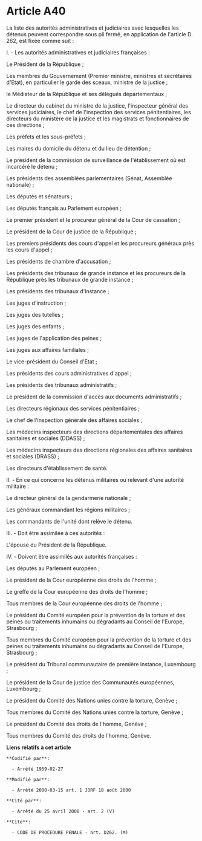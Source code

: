 # Article A40

La liste des autorités administratives et judiciaires avec lesquelles les détenus peuvent correspondre sous pli fermé, en
application de l'article D. 262, est fixée comme suit :

I. - Les autorités administratives et judiciaires françaises :

Le Président de la République ;

Les membres du Gouvernement (Premier ministre, ministres et secrétaires d'Etat), en particulier le garde des sceaux, ministre
de la justice ;

le Médiateur de la République et ses délégués départementaux ;

Le directeur du cabinet du ministre de la justice, l'inspecteur général des services judiciaires, le chef de l'inspection des
services pénitentiaires, les directeurs du ministère de la justice et les magistrats et fonctionnaires de ces directions ;

Les préfets et les sous-préfets ;

Les maires du domicile du détenu et du lieu de détention ;

Le président de la commission de surveillance de l'établissement où est incarcéré le détenu ;

Les présidents des assemblées parlementaires (Sénat, Assemblée nationale) ;

Les députés et sénateurs ;

Les députés français au Parlement européen ;

Le premier président et le procureur général de la Cour de cassation ;

Le président de la Cour de justice de la République ;

Les premiers présidents des cours d'appel et les procureurs généraux près les cours d'appel ;

Les présidents de chambre d'accusation ;

Les présidents des tribunaux de grande instance et les procureurs de la République près les tribunaux de grande instance ;

Les présidents des tribunaux d'instance ;

Les juges d'instruction ;

Les juges des tutelles ;

Les juges des enfants ;

Les juges de l'application des peines ;

Les juges aux affaires familiales ;

Le vice-président du Conseil d'Etat ;

Les présidents des cours administratives d'appel ;

Les présidents des tribunaux administratifs ;

Le président de la commission d'accès aux documents administratifs ;

Les directeurs régionaux des services pénitentiaires ;

Le chef de l'inspection générale des affaires sociales ;

Les médecins inspecteurs des directions départementales des affaires sanitaires et sociales (DDASS) ;

Les médecins inspecteurs des directions régionales des affaires sanitaires et sociales (DRASS) ;

Les directeurs d'établissement de santé.

II. - En ce qui concerne les détenus militaires ou relevant d'une autorité militaire :

Le directeur général de la gendarmerie nationale ;

Les généraux commandant les régions militaires ;

Les commandants de l'unité dont relève le détenu.

III. - Doit être assimilée à ces autorités :

L'épouse du Président de la République.

IV. - Doivent être assimilés aux autorités françaises :

Les députés au Parlement européen ;

Le président de la Cour européenne des droits de l'homme ;

Le greffe de la Cour européenne des droits de l'homme ;

Tous membres de la Cour européenne des droits de l'homme ;

Le président du Comité européen pour la prévention de la torture et des peines ou traitements inhumains ou dégradants au
Conseil de l'Europe, Strasbourg ;

Tous membres du Comité européen pour la prévention de la torture et des peines ou traitements inhumains ou dégradants au
Conseil de l'Europe, Strasbourg ;

Le président du Tribunal communautaire de première instance, Luxembourg ;

Le président de la Cour de justice des Communautés européennes, Luxembourg ;

Le président du Comité des Nations unies contre la torture, Genève ;

Tous membres du Comité des Nations unies contre la torture, Genève ;

Le président du Comité des droits de l'homme, Genève ;

Tous membres du Comité des droits de l'homme, Genève.

**Liens relatifs à cet article**

	**Codifié par**:

	  - Arrêté 1959-02-27

	**Modifié par**:

	  - Arrêté 2000-03-15 art. 1 JORF 18 août 2000

	**Cité par**:

	  - Arrêté du 25 avril 2008 - art. 2 (V)

	**Cite**:

	  - CODE DE PROCEDURE PENALE - art. D262. (M)
